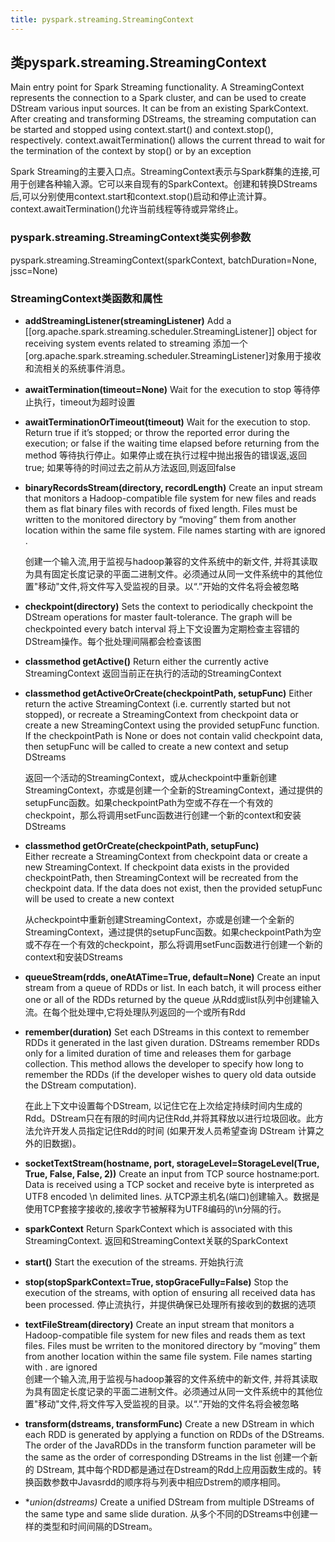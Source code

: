 ```yaml
---
title: pyspark.streaming.StreamingContext
---
```


## 类pyspark.streaming.StreamingContext
Main entry point for Spark Streaming functionality. A StreamingContext represents the connection to a Spark cluster, and can be used to create DStream various input sources. It can be from an existing SparkContext. After creating and transforming DStreams, the streaming computation can be started and stopped using context.start() and context.stop(), respectively. context.awaitTermination() allows the current thread to wait for the termination of the context by stop() or by an exception

Spark Streaming的主要入口点。StreamingContext表示与Spark群集的连接,可用于创建各种输入源。它可以来自现有的SparkContext。创建和转换DStreams后,可以分别使用context.start和context.stop()启动和停止流计算。context.awaitTermination()允许当前线程等待或异常终止。

### pyspark.streaming.StreamingContext类实例参数

pyspark.streaming.StreamingContext(sparkContext, batchDuration=None, jssc=None)


### StreamingContext类函数和属性

-   **addStreamingListener(streamingListener)**
    Add a [[org.apache.spark.streaming.scheduler.StreamingListener]] object for receiving system events related to streaming
    添加一个[org.apache.spark.streaming.scheduler.StreamingListener]对象用于接收和流相关的系统事件消息。

-   **awaitTermination(timeout=None)**
    Wait for the execution to stop 等待停止执行，timeout为超时设置

-   **awaitTerminationOrTimeout(timeout)**
    Wait for the execution to stop. Return true if it’s stopped; or throw the reported error during the execution; or false if the waiting time elapsed before returning from the method
    等待执行停止。如果停止或在执行过程中抛出报告的错误返,返回true; 如果等待的时间过去之前从方法返回,则返回false

-   **binaryRecordsStream(directory, recordLength)**
    Create an input stream that monitors a Hadoop-compatible file system for new files and reads them as flat binary files with records of fixed length. Files must be written to the monitored directory by “moving” them from another location within the same file system. File names starting with are ignored .

    创建一个输入流,用于监视与hadoop兼容的文件系统中的新文件, 并将其读取为具有固定长度记录的平面二进制文件。必须通过从同一文件系统中的其他位置"移动"文件,将文件写入受监视的目录。以“.”开始的文件名将会被忽略

-   **checkpoint(directory)**
    Sets the context to periodically checkpoint the DStream operations for master fault-tolerance. The graph will be checkpointed every batch interval
    将上下文设置为定期检查主容错的DStream操作。每个批处理间隔都会检查该图

-   **classmethod getActive()**
    Return either the currently active StreamingContext 返回当前正在执行的活动的StreamingContext

-   **classmethod getActiveOrCreate(checkpointPath, setupFunc)**
    Either return the active StreamingContext (i.e. currently started but not stopped), or recreate a StreamingContext from checkpoint data or create a new StreamingContext using the provided setupFunc function. If the checkpointPath is None or does not contain valid checkpoint data, then setupFunc will be called to create a new context and setup DStreams

    返回一个活动的StreamingContext，或从checkpoint中重新创建StreamingContext，亦或是创建一个全新的StreamingContext，通过提供的setupFunc函数。如果checkpointPath为空或不存在一个有效的checkpoint，那么将调用setFunc函数进行创建一个新的context和安装DStreams 

-   **classmethod getOrCreate(checkpointPath, setupFunc)**  
    Either recreate a StreamingContext from checkpoint data or create a new StreamingContext. If checkpoint data exists in the provided checkpointPath, then StreamingContext will be recreated from the checkpoint data. If the data does not exist, then the provided setupFunc will be used to create a new context

    从checkpoint中重新创建StreamingContext，亦或是创建一个全新的StreamingContext，通过提供的setupFunc函数。如果checkpointPath为空或不存在一个有效的checkpoint，那么将调用setFunc函数进行创建一个新的context和安装DStreams 

-   **queueStream(rdds, oneAtATime=True, default=None)**
    Create an input stream from a queue of RDDs or list. In each batch, it will process either one or all of the RDDs returned by the queue
    从Rdd或list队列中创建输入流。在每个批处理中,它将处理队列返回的一个或所有Rdd

-   **remember(duration)**
    Set each DStreams in this context to remember RDDs it generated in the last given duration. DStreams remember RDDs only for a limited duration of time and releases them for garbage collection. This method allows the developer to specify how long to remember the RDDs (if the developer wishes to query old data outside the DStream computation).

    在此上下文中设置每个DStream, 以记住它在上次给定持续时间内生成的Rdd。DStream只在有限的时间内记住Rdd,并将其释放以进行垃圾回收。此方法允许开发人员指定记住Rdd的时间 (如果开发人员希望查询 DStream 计算之外的旧数据)。

-   **socketTextStream(hostname, port, storageLevel=StorageLevel(True, True, False, False, 2))**
    Create an input from TCP source hostname:port. Data is received using a TCP socket and receive byte is interpreted as UTF8 encoded \n delimited lines.
    从TCP源主机名(端口)创建输入。数据是使用TCP套接字接收的,接收字节被解释为UTF8编码的\n分隔的行。

-   **sparkContext**
    Return SparkContext which is associated with this StreamingContext. 返回和StreamingContext关联的SparkContext

-   **start()**
    Start the execution of the streams. 开始执行流

-   **stop(stopSparkContext=True, stopGraceFully=False)**
    Stop the execution of the streams, with option of ensuring all received data has been processed.
    停止流执行，并提供确保已处理所有接收到的数据的选项

-   **textFileStream(directory)**
    Create an input stream that monitors a Hadoop-compatible file system for new files and reads them as text files. Files must be wrriten to the monitored directory by “moving” them from another location within the same file system. File names starting with . are ignored    
    创建一个输入流,用于监视与hadoop兼容的文件系统中的新文件, 并将其读取为具有固定长度记录的平面二进制文件。必须通过从同一文件系统中的其他位置"移动"文件,将文件写入受监视的目录。以“.”开始的文件名将会被忽略

-   **transform(dstreams, transformFunc)**
    Create a new DStream in which each RDD is generated by applying a function on RDDs of the DStreams. The order of the JavaRDDs in the transform function parameter will be the same as the order of corresponding DStreams in the list
    创建一个新的 DStream, 其中每个RDD都是通过在Dstream的Rdd上应用函数生成的。转换函数参数中Javasrdd的顺序将与列表中相应Dstrem的顺序相同。

-   **union(*dstreams)**
    Create a unified DStream from multiple DStreams of the same type and same slide duration.
    从多个不同的DStreams中创建一样的类型和时间间隔的DStream。    